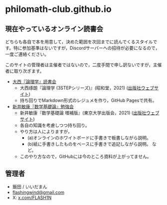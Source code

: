 # philomath-club.github.io

## 現在やっているオンライン読書会

どちらも各自で本を用意して，決めた範囲を次回までに読んでくるスタイルです。特に参加基準はないですが，Discordサーバーへの招待が必要になるので，一度ご連絡ください。

このサイトの管理者は主催者ではないので，二度手間で申し訳ないですが，主催者に取り次ぎます。

- [大西『論理学』読書会](/ohnishi-ronrigaku/)
  - 大西琢朗『論理学 (3STEPシリーズ)』(昭和堂，2021) ([出版社ウェブサイト](http://www.showado-kyoto.jp/book/b592101.html))
  - 持ち回りでMarkdown形式のレジュメを作り，GitHub Pagesで共有。
- [新井敏康『数学基礎論』勉強会](arai-math/)
  - 新井敏康『数学基礎論 増補版』(東京大学出版会，2021) ([出版社ウェブサイト](https://www.utp.or.jp/book/b561895.html))
  - 各自の知識を考慮しつつ持ち回り。
  - やり方は人によりますが，
    - (a)オンラインのホワイトボードに手書きで板書しながら説明。
    - (b)紙に手書きしたものをベースに手書きで追記しながら説明。
    など。
  - このやり方なので，GitHubには今のところ資料が上がってません。

## 管理者

- 飯田 / いいだまん
- flashingwind@gmail.com
- X: [x.com/FLASH1N](https://x.com/FLASH1N)
